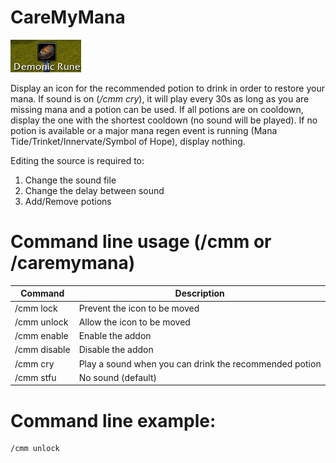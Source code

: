 # CareMyMana

![CareMyMana rune](/CareMyMana.png)

Display an icon for the recommended potion to drink in order to restore your mana. If sound is on (*/cmm cry*), it will play every 30s as long as you are missing mana and a potion can be used. If all potions are on cooldown, display the one with the shortest cooldown (no sound will be played). If no potion is available or a major mana regen event is running (Mana Tide/Trinket/Innervate/Symbol of Hope), display nothing.

Editing the source is required to:

1. Change the sound file
1. Change the delay between sound
1. Add/Remove potions

# Command line usage (/cmm or /caremymana)

| Command      | Description                                                |
|--------------|------------------------------------------------------------|
| /cmm lock    | Prevent the icon to be moved                               |
| /cmm unlock  | Allow the icon to be moved                                 |
| /cmm enable  | Enable the addon                                           |
| /cmm disable | Disable the addon                                          |
| /cmm cry     | Play a sound when you can drink the recommended potion     |
| /cmm stfu    | No sound (default)                                         |


# Command line example:

```
/cmm unlock
```
